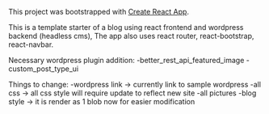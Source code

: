 This project was bootstrapped with [Create React App](https://github.com/facebook/create-react-app).

This is a template starter of a blog using react frontend and wordpress backend (headless cms), The app also uses react router, react-bootstrap, react-navbar.

Necessary wordpress plugin addition:
-better_rest_api_featured_image
-custom_post_type_ui

Things to change:
-wordpress link -> currently link to sample wordpress
-all css -> all css style will require update to reflect new site
-all pictures
-blog style -> it is render as 1 blob now for easier modification
